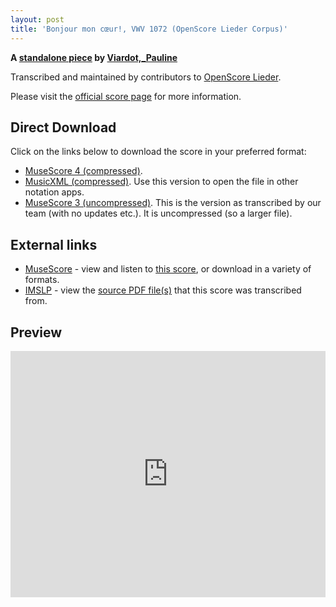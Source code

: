 ```yaml
---
layout: post
title: 'Bonjour mon cœur!, VWV 1072 (OpenScore Lieder Corpus)'
---
```


__A [standalone piece](https://fourscoreandmore.org/openscore/lieder/Viardot,_Pauline/_/) by [Viardot,_Pauline](https://fourscoreandmore.org/openscore/lieder/Viardot,_Pauline)__

Transcribed and maintained by contributors to [OpenScore Lieder].

Please visit the [official score page] for more information.

[official score page]: https://musescore.com/openscore-lieder-corpus/scores/6574373
[OpenScore Lieder]: https://musescore.com/openscore-lieder-corpus

## Direct Download

Click on the links below to download the score in your preferred format:
- [MuseScore 4 (compressed)](https://github.com/openscore/lieder/blob/main/scores/Viardot,_Pauline/_/Bonjour_mon_cœur!,_VWV_1072/lc6574373.mscz?raw=true).
- [MusicXML (compressed)](https://github.com/openscore/lieder/blob/main/scores/Viardot,_Pauline/_/Bonjour_mon_cœur!,_VWV_1072/lc6574373.mxl?raw=true). Use this version to open the file in other notation apps.
- [MuseScore 3 (uncompressed)](https://github.com/openscore/lieder/blob/main/scores/Viardot,_Pauline/_/Bonjour_mon_cœur!,_VWV_1072/lc6574373.mscx?raw=true). This is the version as transcribed by our team (with no updates etc.). It is uncompressed (so a larger file).

## External links

- [MuseScore] - view and listen to [this score][MuseScore], or download in a variety of formats.
- [IMSLP] - view the [source PDF file(s)][IMSLP] that this score was transcribed from.

[MuseScore]: https://musescore.com/score/6574373
[IMSLP]: https://imslp.org/wiki/Special:ReverseLookup/424353

## Preview

<iframe width="100%" height="394" src="https://musescore.com/openscore-lieder-corpus/scores/6574373/embed" frameborder="0" allowfullscreen allow="autoplay; fullscreen"></iframe>
